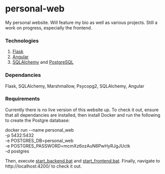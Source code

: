 # personal-web
 My personal website. Will feature my bio as well as various projects. Still a work on progress, especially the frontend.
 
### Technologies
1. [Flask](https://flask.palletsprojects.com/en/1.1.x/)
2. [Angular](https://angular.io/)
3. [SQLAlchemy](https://pypi.org/project/SQLAlchemy/) and [PostgreSQL](https://www.postgresql.org/)

### Dependancies
Flask, SQLAlchemy, Marshmallow, Psycopg2, SQLAlchemy, Angular

### Requirements
Currently there is no live version of this website up. To check it out, ensure that all dependancies are installed, then install Docker and run the following to create the Postgre database:

 docker run --name personal_web \
    -p 5432:5432 \
    -e POSTGRES_DB=personal_web \
    -e POSTGRES_PASSWORD=mcmXz6ozAuN6PwHyRJgJUctk \
    -d postgres
    
Then, execute [start_backend.bat](start_backend.bat) and [start_frontend.bat](start_frontend.bat).
Finally, navigate to http://localhost:4200/ to check it out.
